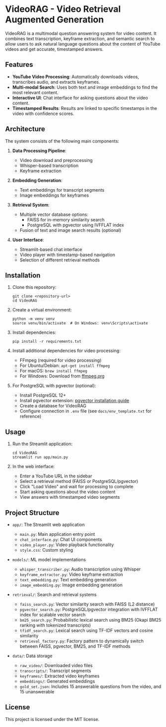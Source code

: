 # VideoRAG - Video Retrieval Augmented Generation

VideoRAG is a multimodal question answering system for video content. It combines text transcription, keyframe extraction, and semantic search to allow users to ask natural language questions about the content of YouTube videos and get accurate, timestamped answers.

## Features

- **YouTube Video Processing**: Automatically downloads videos, transcribes audio, and extracts keyframes.
- **Multi-modal Search**: Uses both text and image embeddings to find the most relevant content.
- **Interactive UI**: Chat interface for asking questions about the video content.
- **Timestamped Results**: Results are linked to specific timestamps in the video with confidence scores.

## Architecture

The system consists of the following main components:

1. **Data Processing Pipeline**:
   - Video download and preprocessing
   - Whisper-based transcription
   - Keyframe extraction

2. **Embedding Generation**:
   - Text embeddings for transcript segments
   - Image embeddings for keyframes

3. **Retrieval System**:
   - Multiple vector database options:
     - FAISS for in-memory similarity search
     - PostgreSQL with pgvector using IVFFLAT index
   - Fusion of text and image search results (optional)

4. **User Interface**:
   - Streamlit-based chat interface
   - Video player with timestamp-based navigation
   - Selection of different retrieval methods

## Installation

1. Clone this repository:
   ```
   git clone <repository-url>
   cd VideoRAG
   ```

2. Create a virtual environment:
   ```
   python -m venv venv
   source venv/bin/activate  # On Windows: venv\Scripts\activate
   ```

3. Install dependencies:
   ```
   pip install -r requirements.txt
   ```

4. Install additional dependencies for video processing:
   - FFmpeg (required for video processing)
   - For Ubuntu/Debian: `apt-get install ffmpeg`
   - For macOS: `brew install ffmpeg`
   - For Windows: Download from [ffmpeg.org](https://ffmpeg.org/download.html)

5. For PostgreSQL with pgvector (optional):
   - Install PostgreSQL 12+ 
   - Install pgvector extension: [pgvector installation guide](https://github.com/pgvector/pgvector#installation)
   - Create a database for VideoRAG
   - Configure connection in `.env` file (see `docs/env_template.txt` for reference)

## Usage

1. Run the Streamlit application:
   ```
   cd VideoRAG
   streamlit run app/main.py
   ```

2. In the web interface:
   - Enter a YouTube URL in the sidebar
   - Select a retrieval method (FAISS or PostgreSQL/pgvector)
   - Click "Load Video" and wait for processing to complete
   - Start asking questions about the video content
   - View answers with timestamped video segments
  
## Project Structure

- `app/`: The Streamlit web application
  - `main.py`: Main application entry point
  - `chat_interface.py`: Chat UI components
  - `video_player.py`: Video playback functionality
  - `style.css`: Custom styling

- `models/`: ML model implementations
  - `whisper_transcriber.py`: Audio transcription using Whisper
  - `keyframe_extractor.py`: Video keyframe extraction
  - `text_embedding.py`: Text embedding generation
  - `image_embedding.py`: Image embedding generation

- `retrieval/`: Search and retrieval systems
  - `faiss_search.py`: Vector similarity search with FAISS (L2 distance)
  - `pgvector_search.py`: PostgreSQL/pgvector integration with IVFFLAT index for scalable vector search
  - `bm25_search.py`: Probabilistic lexical search using BM25 (Okapi BM25 ranking with tokenized transcripts)
  - `tfidf_search.py`: Lexical search using TF-IDF vectors and cosine similarity
  - `retrieval_factory.py`: Factory pattern to dynamically switch between FAISS, pgvector, BM25, and TF-IDF methods

- `data/`: Data storage
  - `raw_video/`: Downloaded video files
  - `transcripts/`: Transcript segments
  - `keyframes/`: Extracted video keyframes
  - `embeddings/`: Generated embeddings
  - `gold_set.json`: Includes 15 answerable questions from the video, and 15 unanswerable

## License

This project is licensed under the MIT license.
